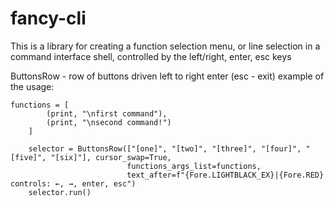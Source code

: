 # fancy-cli
This is a library for creating a function selection menu, or line selection in a command interface shell, controlled by the left/right, enter, esc keys


ButtonsRow - row of buttons driven left to right enter (esc - exit)
example of the usage:
```
functions = [
        (print, "\nfirst command"),
        (print, "\nsecond command!")
    ]

    selector = ButtonsRow(["[one]", "[two]", "[three]", "[four]", "[five]", "[six]"], cursor_swap=True,
                          functions_args_list=functions,
                          text_after=f"{Fore.LIGHTBLACK_EX}|{Fore.RED} controls: ←, →, enter, esc")
    selector.run()
```
